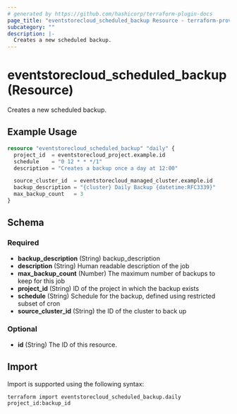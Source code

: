 ```yaml
---
# generated by https://github.com/hashicorp/terraform-plugin-docs
page_title: "eventstorecloud_scheduled_backup Resource - terraform-provider-eventstorecloud"
subcategory: ""
description: |-
  Creates a new scheduled backup.
---
```


# eventstorecloud_scheduled_backup (Resource)

Creates a new scheduled backup.

## Example Usage

```terraform
resource "eventstorecloud_scheduled_backup" "daily" {
  project_id  = eventstorecloud_project.example.id
  schedule    = "0 12 * * */1"
  description = "Creates a backup once a day at 12:00"

  source_cluster_id  = eventstorecloud_managed_cluster.example.id
  backup_description = "{cluster} Daily Backup {datetime:RFC3339}"
  max_backup_count   = 3
}
```

<!-- schema generated by tfplugindocs -->
## Schema

### Required

- **backup_description** (String) backup_description
- **description** (String) Human readable description of the job
- **max_backup_count** (Number) The maximum number of backups to keep for this job
- **project_id** (String) ID of the project in which the backup exists
- **schedule** (String) Schedule for the backup, defined using restricted subset of cron
- **source_cluster_id** (String) the ID of the cluster to back up

### Optional

- **id** (String) The ID of this resource.

## Import

Import is supported using the following syntax:

```shell
terraform import eventstorecloud_scheduled_backup.daily project_id:backup_id
```

